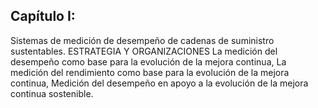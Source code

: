 ## Capítulo I:

Sistemas de medición de desempeño de cadenas de suministro sustentables. ESTRATEGIA Y ORGANIZACIONES
La medición del desempeño como base para la evolución de la mejora continua, La medición del rendimiento
como base para la evolución de la mejora continua, Medición del desempeño en apoyo a la evolución de la
mejora continua sostenible.
